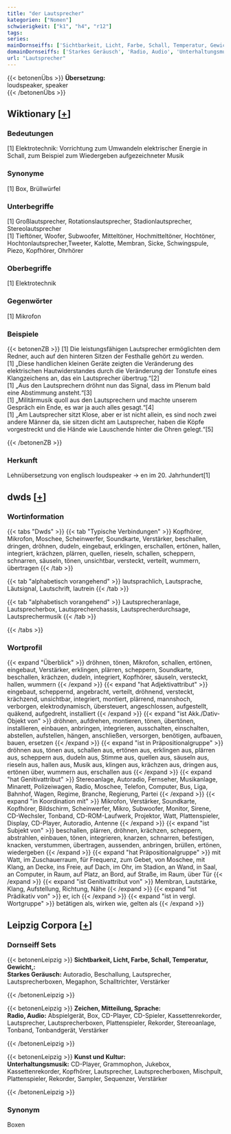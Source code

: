 ```yaml
---
title: "der Lautsprecher"
kategorien: ["Nomen"]
schwierigkeit: ["k1", "h4", "r12"]
tags:
series:
mainDornseiffs: ['Sichtbarkeit, Licht, Farbe, Schall, Temperatur, Gewicht,', 'Zeichen, Mitteilung, Sprache', 'Kunst und Kultur']
domainDornseiffs: ['Starkes Geräusch', 'Radio, Audio', 'Unterhaltungsmusik']
url: "Lautsprecher"
---
```


{{< betonenÜbs >}}
**Übersetzung:**  
loudspeaker, speaker  
{{< /betonenÜbs >}}

## Wiktionary [[+](https://de.wiktionary.org/wiki/Lautsprecher)]

### Bedeutungen
[1] Elektrotechnik: Vorrichtung zum Umwandeln elektrischer Energie in Schall, zum Beispiel zum Wiedergeben aufgezeichneter Musik  

### Synonyme
[1] Box, Brüllwürfel  

### Unterbegriffe
[1] Großlautsprecher, Rotationslautsprecher, Stadionlautsprecher, Stereolautsprecher  
[1] Tieftöner, Woofer, Subwoofer, Mitteltöner, Hochmitteltöner, Hochtöner, Hochtonlautsprecher,Tweeter, Kalotte, Membran, Sicke, Schwingspule, Piezo, Kopfhörer, Ohrhörer  

### Oberbegriffe
[1] Elektrotechnik  

### Gegenwörter
[1] Mikrofon  

### Beispiele
{{< betonenZB >}}
[1] Die leistungsfähigen Lautsprecher ermöglichten dem Redner, auch auf den hinteren Sitzen der Festhalle gehört zu werden.  
[1] „Diese handlichen kleinen Geräte zeigten die Veränderung des elektrischen Hautwiderstandes durch die Veränderung der Tonstufe eines Klangzeichens an, das ein Lautsprecher übertrug.“[2]  
[1] „Aus den Lautsprechern dröhnt nun das Signal, dass im Plenum bald eine Abstimmung ansteht.“[3]  
[1] „Militärmusik quoll aus den Lautsprechern und machte unserem Gespräch ein Ende, es war ja auch alles gesagt.“[4]  
[1] „Am Lautsprecher sitzt Klose, aber er ist nicht allein, es sind noch zwei andere Männer da, sie sitzen dicht am Lautsprecher, haben die Köpfe vorgestreckt und die Hände wie Lauschende hinter die Ohren gelegt.“[5]  

{{< /betonenZB >}}
### Herkunft
Lehnübersetzung von englisch loudspeaker → en im 20. Jahrhundert[1]  



## dwds [[+](https://www.dwds.de/wb/Lautsprecher)]

### Wortinformation
{{< tabs "Dwds" >}}
{{< tab "Typische Verbindungen" >}}
Kopfhörer, Mikrofon, Moschee, Scheinwerfer, Soundkarte, Verstärker, beschallen, dringen, dröhnen, dudeln, eingebaut, erklingen, erschallen, ertönen, hallen, integriert, krächzen, plärren, quellen, rieseln, schallen, scheppern, schnarren, säuseln, tönen, unsichtbar, versteckt, verteilt, wummern, übertragen
{{< /tab >}}

{{< tab "alphabetisch vorangehend" >}}
lautsprachlich, Lautsprache, Läutsignal, Lautschrift, lautrein
{{< /tab >}}

{{< tab "alphabetisch vorangehend" >}}
Lautsprecheranlage, Lautsprecherbox, Lautsprecherchassis, Lautsprecherdurchsage, Lautsprechermusik
{{< /tab >}}

{{< /tabs >}}

### Wortprofil
{{< expand "Überblick" >}} dröhnen, tönen, Mikrofon, schallen, ertönen, eingebaut, Verstärker, erklingen, plärren, scheppern, Soundkarte, beschallen, krächzen, dudeln, integriert, Kopfhörer, säuseln, versteckt, hallen, wummern {{< /expand >}}
{{< expand "hat Adjektivattribut" >}} eingebaut, scheppernd, angebracht, verteilt, dröhnend, versteckt, krächzend, unsichtbar, integriert, montiert, plärrend, mannshoch, verborgen, elektrodynamisch, übersteuert, angeschlossen, aufgestellt, quäkend, aufgedreht, installiert {{< /expand >}}
{{< expand "ist Akk./Dativ-Objekt von" >}} dröhnen, aufdrehen, montieren, tönen, übertönen, installieren, einbauen, anbringen, integrieren, ausschalten, einschalten, abstellen, aufstellen, hängen, anschließen, versorgen, benötigen, aufbauen, bauen, ersetzen {{< /expand >}}
{{< expand "ist in Präpositionalgruppe" >}} dröhnen aus, tönen aus, schallen aus, ertönen aus, erklingen aus, plärren aus, scheppern aus, dudeln aus, Stimme aus, quellen aus, säuseln aus, rieseln aus, hallen aus, Musik aus, klingen aus, krächzen aus, dringen aus, ertönen über, wummern aus, erschallen aus {{< /expand >}}
{{< expand "hat Genitivattribut" >}} Stereoanlage, Autoradio, Fernseher, Musikanlage, Minarett, Polizeiwagen, Radio, Moschee, Telefon, Computer, Bus, Liga, Bahnhof, Wagen, Regime, Branche, Regierung, Partei {{< /expand >}}
{{< expand "in Koordination mit" >}} Mikrofon, Verstärker, Soundkarte, Kopfhörer, Bildschirm, Scheinwerfer, Mikro, Subwoofer, Monitor, Sirene, CD-Wechsler, Tonband, CD-ROM-Laufwerk, Projektor, Watt, Plattenspieler, Display, CD-Player, Autoradio, Antenne {{< /expand >}}
{{< expand "ist Subjekt von" >}} beschallen, plärren, dröhnen, krächzen, scheppern, abstrahlen, einbauen, tönen, integrieren, knarzen, schnarren, befestigen, knacken, verstummen, übertragen, aussenden, anbringen, brüllen, ertönen, wiedergeben {{< /expand >}}
{{< expand "hat Präpositionalgruppe" >}} mit Watt, im Zuschauerraum, für Frequenz, zum Gebet, von Moschee, mit Klang, an Decke, ins Freie, auf Dach, im Ohr, im Stadion, an Wand, in Saal, an Computer, in Raum, auf Platz, an Bord, auf Straße, im Raum, über Tür {{< /expand >}}
{{< expand "ist Genitivattribut von" >}} Membran, Lautstärke, Klang, Aufstellung, Richtung, Nähe {{< /expand >}}
{{< expand "ist Prädikativ von" >}} er, ich {{< /expand >}}
{{< expand "ist in vergl. Wortgruppe" >}} betätigen als, wirken wie, gelten als {{< /expand >}}

## Leipzig Corpora [[+](https://corpora.uni-leipzig.de/en/res?word=Lautsprecher&corpusId=deu_newscrawl-public_2018)]

### Dornseiff Sets
{{< betonenLeipzig >}}
**Sichtbarkeit, Licht, Farbe, Schall, Temperatur, Gewicht,:**  
**Starkes Geräusch:** Autoradio, Beschallung, Lautsprecher, Lautsprecherboxen, Megaphon, Schalltrichter, Verstärker  

{{< /betonenLeipzig >}}


{{< betonenLeipzig >}}
**Zeichen, Mitteilung, Sprache:**  
**Radio, Audio:** Abspielgerät, Box, CD-Player, CD-Spieler, Kassettenrekorder, Lautsprecher, Lautsprecherboxen, Plattenspieler, Rekorder, Stereoanlage, Tonband, Tonbandgerät, Verstärker  

{{< /betonenLeipzig >}}


{{< betonenLeipzig >}}
**Kunst und Kultur:**  
**Unterhaltungsmusik:** CD-Player, Grammophon, Jukebox, Kassettenrekorder, Kopfhörer, Lautsprecher, Lautsprecherboxen, Mischpult, Plattenspieler, Rekorder, Sampler, Sequenzer, Verstärker  

{{< /betonenLeipzig >}}

### Synonym
Boxen

